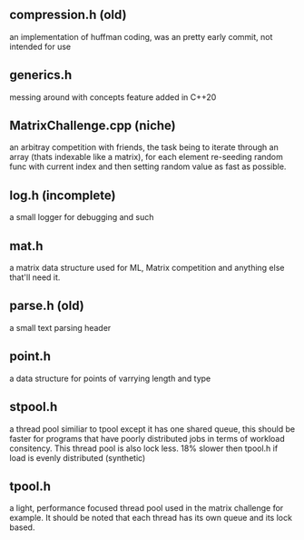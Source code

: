 compression.h (old)
------------------------------------------
an implementation of huffman coding, was
an pretty early commit, not intended for use

generics.h
------------------------------------------
messing around with concepts feature added in C++20

MatrixChallenge.cpp (niche)
------------------------------------------
an arbitray competition with friends,
the task being to iterate through an array
(thats indexable like a matrix), for each 
element re-seeding random func with current 
index and then setting random value as fast 
as possible.

log.h (incomplete)
------------------------------------------
a small logger for debugging and such

mat.h
------------------------------------------
a matrix data structure used for ML, Matrix 
competition and anything else that'll need it.

parse.h (old)
------------------------------------------
a small text parsing header

point.h
------------------------------------------
a data structure for points of varrying length
and type

stpool.h
------------------------------------------
a thread pool similiar to tpool except it has
one shared queue, this should be faster for 
programs that have poorly distributed jobs in
terms of workload consitency. This thread pool 
is also lock less. 18% slower then tpool.h if load
is evenly distributed (synthetic)

tpool.h 
------------------------------------------
a light, performance focused thread pool used
in the matrix challenge for example. It
should be noted that each thread has its own queue 
and its lock based.
